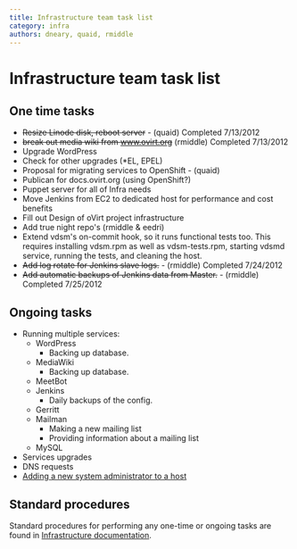 ```yaml
---
title: Infrastructure team task list
category: infra
authors: dneary, quaid, rmiddle
---
```


# Infrastructure team task list

## One time tasks

*   <s>Resize Linode disk, reboot server</s> - (quaid) Completed 7/13/2012
*   <s>break out media wiki from www.ovirt.org</s> (rmiddle) Completed 7/13/2012
*   Upgrade WordPress
*   Check for other upgrades (\*EL, EPEL)
*   Proposal for migrating services to OpenShift - (quaid)
*   Publican for docs.ovirt.org (using OpenShift?)
*   Puppet server for all of Infra needs
*   Move Jenkins from EC2 to dedicated host for performance and cost benefits
*   Fill out Design of oVirt project infrastructure
*   Add true night repo's (rmiddle & eedri)
*   Extend vdsm's on-commit hook, so it runs functional tests too. This requires installing vdsm.rpm as well as vdsm-tests.rpm, starting vdsmd service, running the tests, and cleaning the host.
*   <s>Add log rotate for Jenkins slave logs.</s> - (rmiddle) Completed 7/24/2012
*   <s>Add automatic backups of Jenkins data from Master.</s> - (rmiddle) Completed 7/25/2012

## Ongoing tasks

*   Running multiple services:
    -   WordPress
        -   Backing up database.
    -   MediaWiki
        -   Backing up database.
    -   MeetBot
    -   Jenkins
        -   Daily backups of the config.
    -   Gerritt
    -   Mailman
        -   Making a new mailing list
        -   Providing information about a mailing list
    -   MySQL
*   Services upgrades
*   DNS requests
*   [Adding a new system administrator to a host](/develop/infra/adding-a-new-system-administrator-to-a-host.html)

## Standard procedures

Standard procedures for performing any one-time or ongoing tasks are found in [Infrastructure documentation](/develop/infra/infrastructure-documentation.html).

